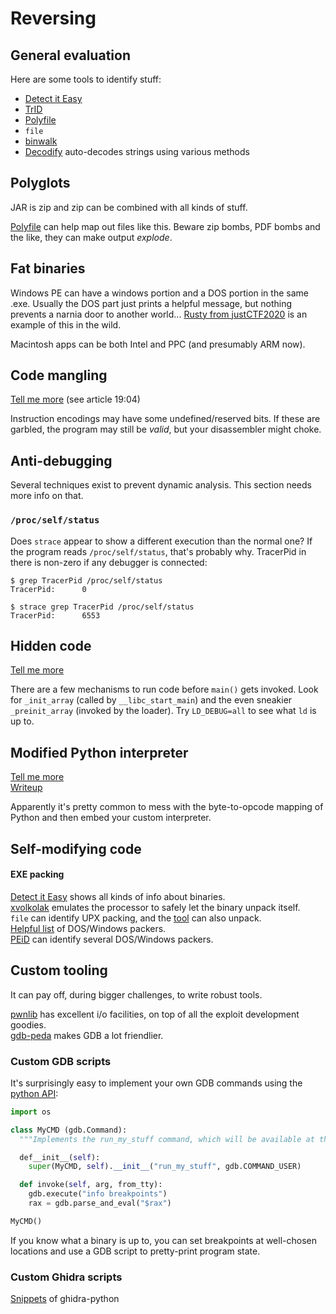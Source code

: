 # Reversing

## General evaluation

Here are some tools to identify stuff:

* [Detect it Easy](https://github.com/horsicq/Detect-It-Easy)
* [TrID](https://mark0.net/soft-trid-e.html)
* [Polyfile](https://github.com/trailofbits/polyfile)
* `file`
* [binwalk](https://github.com/ReFirmLabs/binwalk)
* [Decodify](https://github.com/s0md3v/Decodify) auto-decodes strings using various methods

## Polyglots

JAR is zip and zip can be combined with all kinds of stuff.

[Polyfile](https://github.com/trailofbits/polyfile) can help map out files like this. Beware zip bombs, PDF bombs and the like, they can make output _explode_.

## Fat binaries

Windows PE can have a windows portion and a DOS portion in the same .exe. Usually the DOS part just prints a helpful message, but nothing prevents a narnia door to another world... [Rusty from justCTF2020](https://ctftime.org/task/14642) is an example of this in the wild.

Macintosh apps can be both Intel and PPC \(and presumably ARM now\).

## Code mangling

[Tell me more](https://www.alchemistowl.org/pocorgtfo/pocorgtfo19.pdf) \(see article 19:04\)

Instruction encodings may have some undefined/reserved bits. If these are garbled, the program may still be _valid_, but your disassembler might choke.

## Anti-debugging

Several techniques exist to prevent dynamic analysis. This section needs more info on that.

### `/proc/self/status`

Does `strace` appear to show a different execution than the normal one? If the program reads `/proc/self/status`, that's probably why. TracerPid in there is non-zero if any debugger is connected:

```text
$ grep TracerPid /proc/self/status
TracerPid:      0

$ strace grep TracerPid /proc/self/status
TracerPid:      6553
```

## Hidden code

[Tell me more](http://blog.k3170makan.com/2018/10/introduction-to-elf-format-part-v.html)

There are a few mechanisms to run code before `main()` gets invoked. Look for `_init_array` \(called by `__libc_start_main`\) and the even sneakier `_preinit_array` \(invoked by the loader\). Try `LD_DEBUG=all` to see what `ld` is up to.

## Modified Python interpreter

[Tell me more](https://medium.com/tenable-techblog/remapping-python-opcodes-67d79586bfd5)  
[Writeup](https://lkmidas.github.io/posts/justctf2020_writeups/#remap)

Apparently it's pretty common to mess with the byte-to-opcode mapping of Python and then embed your custom interpreter.

## Self-modifying code

#### EXE packing

[Detect it Easy](https://github.com/horsicq/Detect-It-Easy) shows all kinds of info about binaries.  
[xvolkolak](http://ntinfo.biz/index.html#xvolkolak) emulates the processor to safely let the binary unpack itself.  
`file` can identify UPX packing, and the [tool](https://github.com/upx/upx) can also unpack.  
[Helpful list](https://www.bttr-software.de/freesoft/arc2.htm#exepck) of DOS/Windows packers.  
[PEiD](https://www.aldeid.com/wiki/PEiD) can identify several DOS/Windows packers.

## Custom tooling

It can pay off, during bigger challenges, to write robust tools.

[pwnlib](https://docs.pwntools.com/en/stable/) has excellent i/o facilities, on top of all the exploit development goodies.  
[gdb-peda](https://github.com/longld/peda) makes GDB a lot friendlier.

### Custom GDB scripts

It's surprisingly easy to implement your own GDB commands using the [python API](https://sourceware.org/gdb/onlinedocs/gdb/Python-API.html):

```python
import os

class MyCMD (gdb.Command):
  """Implements the run_my_stuff command, which will be available at the gdb prompt"""

  def__init__(self):
    super(MyCMD, self).__init__("run_my_stuff", gdb.COMMAND_USER)

  def invoke(self, arg, from_tty):
    gdb.execute("info breakpoints")
    rax = gdb.parse_and_eval("$rax")

MyCMD()
```

If you know what a binary is up to, you can set breakpoints at well-chosen locations and use a GDB script to pretty-print program state.

### Custom Ghidra scripts

[Snippets](https://github.com/HackOvert/GhidraSnippets) of ghidra-python

